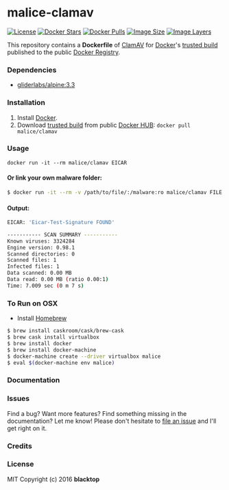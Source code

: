 malice-clamav
=============

[![License](http://img.shields.io/:license-mit-blue.svg)](http://doge.mit-license.org)
[![Docker Stars](https://img.shields.io/docker/stars/malice/clamav.svg)][hub]
[![Docker Pulls](https://img.shields.io/docker/pulls/malice/clamav.svg)][hub]
[![Image Size](https://img.shields.io/imagelayers/image-size/malice/clamav/latest.svg)](https://imagelayers.io/?images=malice/clamav:latest)
[![Image Layers](https://img.shields.io/imagelayers/layers/malice/clamav/latest.svg)](https://imagelayers.io/?images=malice/clamav:latest)

This repository contains a **Dockerfile** of [ClamAV](http://www.clamav.net/lang/en/) for [Docker](https://www.docker.io/)'s [trusted build](https://index.docker.io/u/malice/clamav/) published to the public [Docker Registry](https://index.docker.io/).

### Dependencies

* [gliderlabs/alpine:3.3](https://index.docker.io/_/gliderlabs/alpine/)


### Installation

1. Install [Docker](https://www.docker.io/).
2. Download [trusted build](https://hub.docker.com/r/malice/clamav/) from public [Docker HUB](https://hub.docker.com): `docker pull malice/clamav`

### Usage

    docker run -it --rm malice/clamav EICAR

#### Or link your own malware folder:
```bash
$ docker run -it --rm -v /path/to/file/:/malware:ro malice/clamav FILE
```
#### Output:
```bash
EICAR: 'Eicar-Test-Signature FOUND'

----------- SCAN SUMMARY -----------
Known viruses: 3324284
Engine version: 0.98.1
Scanned directories: 0
Scanned files: 1
Infected files: 1
Data scanned: 0.00 MB
Data read: 0.00 MB (ratio 0.00:1)
Time: 7.009 sec (0 m 7 s)
```

### To Run on OSX
 - Install [Homebrew](http://brew.sh)

```bash
$ brew install caskroom/cask/brew-cask
$ brew cask install virtualbox
$ brew install docker
$ brew install docker-machine
$ docker-machine create --driver virtualbox malice
$ eval $(docker-machine env malice)
```

### Documentation

### Issues

Find a bug? Want more features? Find something missing in the documentation? Let me know! Please don't hesitate to [file an issue](https://github.com/maliceio/malice-av/issues/new) and I'll get right on it.

### Credits

### License
MIT Copyright (c) 2016 **blacktop**

[hub]: https://hub.docker.com/r/malice/clamav/
